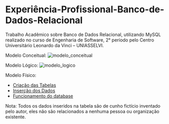 # Experiência-Profissional-Banco-de-Dados-Relacional
Trabalho Acadêmico sobre Banco de Dados Relacional, utilizando MySQL realizado no curso de Engenharia de Software, 2° período pelo Centro Universitário Leonardo da Vinci – UNIASSELVI.

Modelo Conceitual:
![modelo_conceitual](https://github.com/user-attachments/assets/83e7f05d-c549-4b4a-8a41-7a2774b1467c)

Modelo Lógico:
![modelo_logico](https://github.com/user-attachments/assets/b7391625-dbe2-4eb5-8dd2-b249639b2115)

Modelo Físico:
- [Criação das Tabelas](https://github.com/wellingtonmtm/Experi-ncia-Profissional-Banco-de-Dados-Relacional/blob/main/Create%20tables)
- [Inserção dos Dados](https://github.com/wellingtonmtm/Experi-ncia-Profissional-Banco-de-Dados-Relacional/blob/main/Insert%20Data)
- [Funcionamento do database](https://github.com/wellingtonmtm/Experi-ncia-Profissional-Banco-de-Dados-Relacional/blob/main/Select%20Data)

Nota: Todos os dados inseridos na tabela são de cunho fictício inventado pelo autor, eles não são relacionados a nenhuma pessoa ou organização existente.
